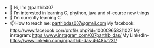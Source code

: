 - 👋 Hi, I’m @parthib007
- 👀 I’m interested in learning C, phython, java and of-course new things
- 🌱 I’m currently learning C
- 📫 How to reach me: parthibdas007@gmail.com 
My facebook: https://www.facebook.com/profile.php?id=100009658311027
My instagram: https://www.instagram.com/007parthib_das/
My LinkedIn- https://www.linkedin.com/in/parthib-das-4648ba231/

<!---
parthib007/parthib007 is a ✨ special ✨ repository because its `README.md` (this file) appears on your GitHub profile.
You can click the Preview link to take a look at your changes.
--->
